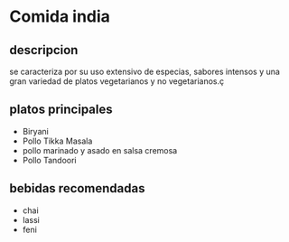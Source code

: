 # Comida india 

## descripcion 
se caracteriza por su uso extensivo de especias, sabores intensos y una gran variedad de platos vegetarianos y no vegetarianos.ç

## platos principales 

- Biryani
- Pollo Tikka Masala
- pollo marinado y asado en salsa cremosa
- Pollo Tandoori

## bebidas recomendadas 

- chai
- lassi
- feni